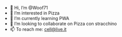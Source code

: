 - 👋 Hi, I’m @Woof71
- 👀 I’m interested in Pizza
- 🌱 I’m currently learning PWA
- 💞️ I’m looking to collaborate on Pizza con stracchino
- 📫 To reach me: cell@live.it

<!---
Woof71/Woof71 is a ✨ special ✨ repository because its `README.md` (this file) appears on your GitHub profile.
You can click the Preview link to take a look at your changes.
--->
